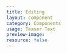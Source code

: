 ```yaml
---
title: Editing
layout: component
category: Components
usage: Teaser Text
preview-image:
resource: false
---
```

